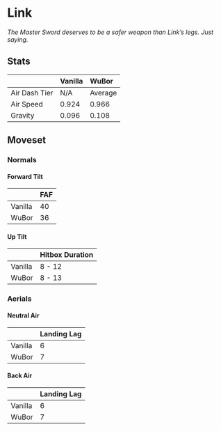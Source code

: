 # Link
*The Master Sword deserves to be a safer weapon than Link’s legs. Just saying.*

## Stats

<datatable>

|               | Vanilla | WuBor              |
|:------------- |:------- |:------------------ |
| Air Dash Tier | N/A     | Average            |
| Air Speed     | 0.924   | <buff>0.966</buff> |
| Gravity       | 0.096   | <buff>0.108</buff> |

</datatable>

## Moveset

### Normals

#### Forward Tilt

<datatable>

|         | FAF             |
|:------- |:--------------- |
| Vanilla | 40              |
| WuBor   | <buff>36</buff> |

</datatable>

#### Up Tilt

<datatable>

|         | Hitbox Duration     |
|:------- |:------------------- |
| Vanilla | 8 - 12              |
| WuBor   | <buff>8 - 13</buff> |

</datatable>

### Aerials

#### Neutral Air

<datatable>

|         | Landing Lag    |
|:------- |:-------------- |
| Vanilla | 6              |
| WuBor   | <nerf>7</nerf> |

</datatable>

#### Back Air

<datatable>

|         | Landing Lag    |
|:------- |:-------------- |
| Vanilla | 6              |
| WuBor   | <nerf>7</nerf> |

</datatable>
